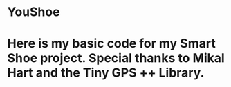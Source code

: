 # YouShoe


# Here is my basic code for my Smart Shoe project. Special thanks to Mikal Hart and the Tiny GPS ++ Library. 
